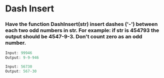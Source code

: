 # Dash Insert

### Have the function DashInsert(str) insert dashes ('-') between each two odd numbers in str. For example: if str is 454793 the output should be 4547-9-3. Don't count zero as an odd number.

```java
Input: 99946
Output: 9-9-946

Input: 56730
Output: 567-30
```
